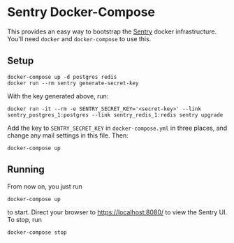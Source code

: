 # Sentry Docker-Compose

This provides an easy way to bootstrap the [Sentry](https://getsentry.com/) docker infrastructure.  You'll need `docker` and `docker-compose` to use this.

## Setup

    docker-compose up -d postgres redis
    docker run --rm sentry generate-secret-key

With the key generated above, run:

    docker run -it --rm -e SENTRY_SECRET_KEY='<secret-key>' --link sentry_postgres_1:postgres --link sentry_redis_1:redis sentry upgrade

Add the key to `SENTRY_SECRET_KEY` in `docker-compose.yml` in three places, and change any mail settings in this file.  Then:

    docker-compose up

## Running

From now on, you just run

    docker-compose up

to start.  Direct your browser to [https://localhost:8080/](https://localhost:8080/) to view the Sentry UI.  To stop, run

    docker-compose stop

